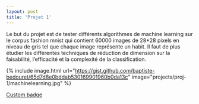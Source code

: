 ```yaml
---
layout: post
title: 'Projet 1'
---
```


Le but du projet est de tester différents algorithmes de machine learning sur le corpus fashion mnist qui contient 60000 images de 28*28 pixels en niveau de gris tel que chaque image représente un habit. Il faut de plus étudier les différentes techniques de réduction de dimension sur la faisabilité, l’efficacité et la complexité de la classification.


{% include image.html url="https://gist.github.com/baptiste-bedouret/65d7d8e0bddab530169901960b0da13c" image="projects/proj-1/machinelearning.jpg" %}


[Custom badge](https://img.shields.io/aur/last-modified/https://gist.github.com/baptiste-bedouret/65d7d8e0bddab530169901960b0da13c)
